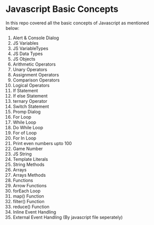 # Javascript Basic Concepts

<p>In this repo covered all the basic concepts of Javascript as mentioned below:</p>

<ol>
    <li>Alert & Console Dialog</li>
    <li>JS Variables</li>
    <li>JS VariableTypes</li>
    <li>JS Data Types</li>
    <li>JS Objects</li>
    <li>Arithmetic Operators</li>
    <li>Unary Operators</li>
    <li>Assignment Operators</li>
    <li>Comparison Operators</li>
    <li>Logical Operators</li>
    <li>If Statement</li>
    <li>If else Statement</li>
    <li>ternary Operator</li>
    <li>Switch Statement</li>
    <li>Promp Dialog</li>
    <li>For Loop</li>
    <li>While Loop</li>
    <li>Do While Loop</li>
    <li>For of Loop</li>
    <li>For In Loop</li>
    <li>Print even numbers upto 100</li>
    <li>Game Number</li>
    <li>JS String</li>
    <li>Template Literals</li>
    <li>String Methods</li>
    <li>Arrays</li>
    <li>Arrays Methods</li>
    <li>Functions</li>
    <li>Arrow Functions</li>
    <li>forEach Loop</li>
    <li>map() Function</li>
    <li>filter() Function</li>
    <li>reduce() Function</li>
    <li>Inline Event Handling</li>
    <li>External Event Handling (By javascript file seperately)</li>
</ol>